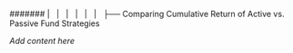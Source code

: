 ####### |   |   |   |   |   |   ├── Comparing Cumulative Return of Active vs. Passive Fund Strategies

*Add content here*